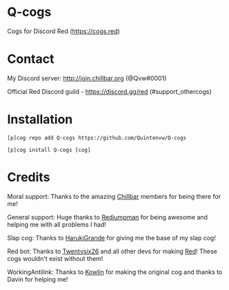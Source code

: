 # Q-cogs
Cogs for Discord Red (https://cogs.red)


# Contact
My Discord server: http://join.chillbar.org (@Qvw#0001)

Official Red Discord guild - https://discord.gg/red (#support_othercogs)


# Installation 
```[p]cog repo add Q-cogs https://github.com/Quintenvw/Q-cogs```

```[p]cog install Q-cogs [cog]```

# Credits
Moral support:
Thanks to the amazing [Chillbar](http://join.chillbar.org) members for being there for me!


General support:
Huge thanks to [Redjumpman](https://github.com/Redjumpman/) for being awesome and helping me with all problems I had!


Slap cog:
Thanks to [HarukiGrande](https://github.com/HarukiGrande) for giving me the base of my slap cog!


Red bot:
Thanks to [Twentysix26](https://github.com/Twentysix26) and all other devs for making [Red](https://cogs.red)! These cogs wouldn't exist without them! 


WorkingAntilink:
Thanks to [Kowlin](https://github.com/Kowlin) for making the original cog and thanks to Davin for helping me!
